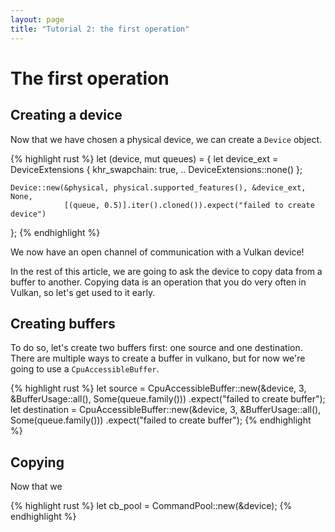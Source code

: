 ```yaml
---
layout: page
title: "Tutorial 2: the first operation"
---
```


# The first operation

## Creating a device

Now that we have chosen a physical device, we can create a `Device` object.

{% highlight rust %}
let (device, mut queues) = {
    let device_ext = DeviceExtensions {
        khr_swapchain: true,
        .. DeviceExtensions::none()
    };

    Device::new(&physical, physical.supported_features(), &device_ext, None,
                [(queue, 0.5)].iter().cloned()).expect("failed to create device")
};
{% endhighlight %}

We now have an open channel of communication with a Vulkan device!

In the rest of this article, we are going to ask the device to copy data from a buffer to
another. Copying data is an operation that you do very often in Vulkan, so let's get used
to it early.

## Creating buffers

To do so, let's create two buffers first: one source and one destination. There are multiple
ways to create a buffer in vulkano, but for now we're going to use a `CpuAccessibleBuffer`.

{% highlight rust %}
let source = CpuAccessibleBuffer::new(&device, 3, &BufferUsage::all(), Some(queue.family()))
                                    .expect("failed to create buffer");
let destination = CpuAccessibleBuffer::new(&device, 3, &BufferUsage::all(), Some(queue.family()))
                                    .expect("failed to create buffer");
{% endhighlight %}

## Copying

Now that we 

{% highlight rust %}
let cb_pool = CommandPool::new(&device);
{% endhighlight %}
